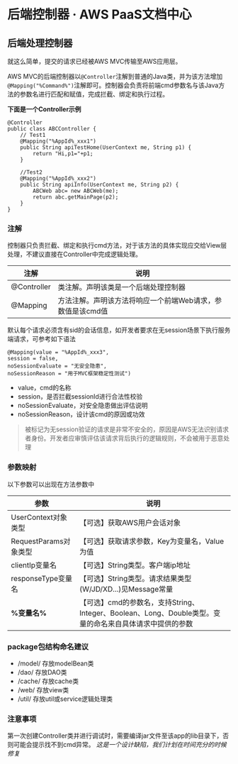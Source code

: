 # 后端控制器 · AWS PaaS文档中心

## 后端处理控制器

就这么简单，提交的请求已经被AWS MVC传输至AWS应用层。

AWS MVC的后端控制器以`@Controller`注解到普通的Java类，并为该方法增加`@Mapping("%Command%")`注解即可。控制器会负责将前端cmd参数名与该Java方法的参数名进行匹配和赋值，完成拦截、绑定和执行过程。

**下面是一个Controller示例**
    
    
    @Controller
    public class ABCController {
        // Test1
        @Mapping("%AppId%_xxx1")
        public String apiTestHome(UserContext me, String p1) {
            return "Hi,p1="+p1;
        }
    
        //Test2
        @Mapping("%AppId%_xxx2")
        public String apiInfo(UserContext me, String p2) {
            ABCWeb abc= new ABCWeb(me);
            return abc.getMainPage(p2);
        }
    }
    

### 注解

控制器只负责拦截、绑定和执行cmd方法，对于该方法的具体实现应交给View层处理，不建议直接在Controller中完成逻辑处理。

注解 | 说明  
---|---  
@Controller | 类注解。声明该类是一个后端处理控制器  
@Mapping | 方法注解。声明该方法将响应一个前端Web请求，参数值是该cmd值  
  
默认每个请求必须含有sid的会话信息，如开发者要求在无session场景下执行服务端请求，可参考如下语法
    
    
    @Mapping(value = "%AppId%_xxx3",
    session = false,
    noSessionEvaluate = "无安全隐患",
    noSessionReason = "用于MVC框架稳定性测试")
    

  * value，cmd的名称
  * session，是否拦截sessionId进行合法性校验
  * noSessionEvaluate，对安全隐患做出评估说明
  * noSessionReason，设计该cmd的原因或功效

> 被标记为无session验证的请求是非常不安全的，原因是AWS无法识别请求者身份。开发者应审慎评估该请求背后执行的逻辑规则，不会被用于恶意处理

### 参数映射

以下参数可以出现在方法参数中

参数 | 说明  
---|---  
UserContext对象类型 | 【可选】获取AWS用户会话对象  
RequestParams对象类型 | 【可选】获取请求参数，Key为变量名，Value为值  
clientIp变量名 | 【可选】String类型。客户端ip地址  
responseType变量名 | 【可选】String类型。请求结果类型(W/JD/XD...)见Message常量  
**%变量名%** | 【可选】cmd的参数名，支持String、Integer、Boolean、Long、Double类型。变量的命名来自具体请求中提供的参数  
  
### package包结构命名建议

  * /model/ 存放modelBean类
  * /dao/ 存放DAO类
  * /cache/ 存放cache类
  * /web/ 存放view类
  * /util/ 存放util或service逻辑处理类

### 注意事项

第一次创建Controller类并进行调试时，需要编译jar文件至该app的lib目录下，否则可能会提示找不到cmd异常。 _这是一个设计缺陷，我们计划在时间充分的时候修复_